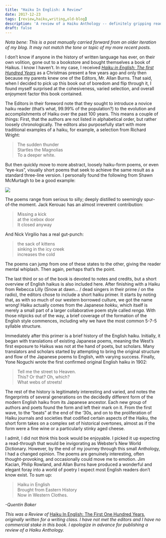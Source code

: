 ```yaml
---
title: "Haiku In English: A Review"
date: 2017-12-23
tags: [review,haiku,writing,old-blog]
description: 'A review of a Haiku Anthology -- definitely gripping reading.'
draft: false
---
```

*Nota bene: This is a post manually carried forward from an older iteration of my blog. It may not match the tone or
topic of my more recent posts.*

I don’t know if anyone in the history of written language has ever, on their own volition, gone out to a bookstore and
bought themselves a book of Haikus. I know I haven’t. In my case, I received [_Haiku in English: The first Hundred
Years_](https://read.amazon.com/kp/embed?asin=B00AR3558C&preview=newtab&linkCode=kpe&ref_=cm_sw_r_kb_dp_KaFpAb7V3247S)
as a Christmas present a few years ago and only then because my parents knew one of the Editors, Mr. Allan Burns. That
said, when I decided to pick up this book out of boredom and flip through it, I found myself surprised at the
cohesiveness, varied selection, and overall enjoyment factor this book contained.

The Editors in their foreword note that they sought to introduce a novice haiku reader (that’s what, 99.99% of the
population?) to the evolution and accomplishments of Haiku over the past 100 years. This means a couple of things:
First, that the authors are not listed in alphabetical order, but rather loosely chronologically. The editors also
purposefully start with more traditional examples of a haiku, for example, a selection from Richard Wright:

> The sudden thunder  
> Startles the Magnolias   
> To a deeper white.  

But then quickly move to more abstract, loosely haiku-form poems, or even “eye-kus”, visually short poems that seek to
achieve the same result as a standard three-line version. I personally found the following from Shawn McMurtagh to be a
good example:

![](https://3.bp.blogspot.com/_CfGSxRAFcMA/TFCpUG3E-qI/AAAAAAAABtg/7GHh7DK3oLE/s1600/McMurtagh013.jpg)

The poems range from serious to silly; deeply distilled to seemingly spur-of-the moment. Jack Kerouac has an almost
irreverent contribution:

> Missing a kick  
> at the icebox door  
> It closed anyway

And Nick Virgilio has a real gut-punch:

> the sack of kittens  
> sinking in the icy creek  
> increases the cold

The poems can jump from one of these states to the other, giving the reader mental whiplash. Then again, perhaps that’s
the point.

The last third or so of the book is devoted to notes and credits, but a short overview of English haikus is also
included here. After finishing with a Haiku from Rebecca Lilly (Snow at dawn… / dead singers in their prime / on the
radio), the editors chose to include a short haiku primer. It starts by noting that, as with so much of our western
borrowed culture, we got the name wrong! Haiku actually comes from the Japanese _hokku_, which itself is merely a small
part of a larger collaborative poem style called _renga_. With those nitpicks out of the way, a brief coverage of the
formation of the English style commences, including why we have the most common 5-7-5 syllable structure.

Immediately after this primer is a brief history of the English haiku. Initially, it began with translations of existing
Japanese poems, meaning the West’s first exposure to Haikus was not at the hand of poets, but scholars. Many translators
and scholars started by attempting to bring the original structure and flow of the Japanese poems to English, with
varying success. Finally, Yone Noguchi wrote the first confirmed original English haiku in 1902:

> Tell me the street to Heaven.  
> This? Or that? Oh, which?  
> What webs of streets!

The rest of the history is legitimately interesting and varied, and notes the fingerprints of several generations on the
decidedly different form of the modern English haiku from its Japanese ancestor. Each new group of authors and poets
found the form and left their mark on it. From the first wave, to the “beats” at the end of the ‘30s, and on to the
proliferation of Haiku journals and societies that codified certain aspects of the Haiku, the short form takes on a
complex set of historical overtones, almost as if the form were a fine wine or a particularly stinky aged cheese.

I admit, I did not think this book would be enjoyable. I picked it up expecting a read-through that would be
invigorating as Webster’s New World Dictionary. However, by the end of my journey through this small Anthology, I had a
changed opinion. The poems are genuinely interesting, often thought-provoking, and occasionally could move me to
emotion. Jim Kacian, Philip Rowland, and Allan Burns have produced a wonderful and elegant foray into a world of poetry
I expect most English readers don’t know exist. To sum up:

> Haiku in English  
> Brought from Eastern History  
> Now in Western Clothes.

_\-Quentin Baker_

_This was a Review of_ [Haiku In English: The First One Hundred
Years](https://read.amazon.com/kp/embed?asin=B00AR3558C&preview=newtab&linkCode=kpe&ref_=cm_sw_r_kb_dp_KaFpAb7V3247S),
_originally written for a writing class._ _I have not met the editors and I have no commercial stake in this book. I
apologize in advance for publishing a review of a Haiku Anthology._
